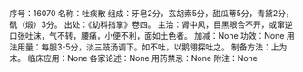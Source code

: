 序号：16070
名称：吐痰散
组成：牙皂2分，玄胡索5分，甜瓜蒂5分，青黛2分，矾（煅）3分。
出处：《幼科指掌》卷四。
主治：肾中风，目黑眼合不开，或窜逆口张吐沫，气不转，腰痛，小便不利，面如土色者。
加减：None
功效：None
用法用量：每服3-5分，淡三豉汤调下。如不吐，以鹅翎探吐之。
制备方法：上为末。
临床应用：None
各家论述：None
用药禁忌：None
附注：None

